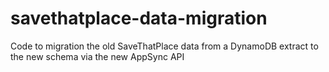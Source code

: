 # savethatplace-data-migration
Code to migration the old SaveThatPlace data from a DynamoDB extract to the new schema via the new AppSync API

